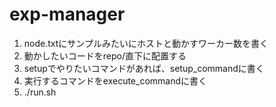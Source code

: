 # exp-manager
1. node.txtにサンプルみたいにホストと動かすワーカー数を書く
2. 動かしたいコードをrepo/直下に配置する
2. setupでやりたいコマンドがあれば、setup_commandに書く
3. 実行するコマンドをexecute_commandに書く
4. ./run.sh
